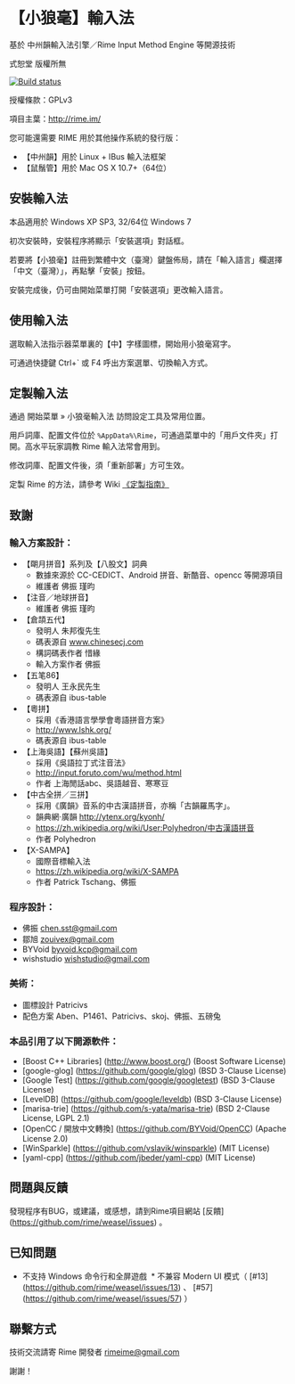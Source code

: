 ﻿【小狼毫】輸入法
================

基於 中州韻輸入法引擎／Rime Input Method Engine 等開源技術

式恕堂 版權所無

[![Build status](https://ci.appveyor.com/api/projects/status/github/rime/weasel?svg=true)](https://ci.appveyor.com/project/lotem/weasel)

授權條款：GPLv3

項目主葉：http://rime.im/

您可能還需要 RIME 用於其他操作系統的發行版：
  * 【中州韻】用於 Linux + IBus 輸入法框架
  * 【鼠鬚管】用於 Mac OS X 10.7+（64位）

安裝輸入法
----------

本品適用於 Windows XP SP3, 32/64位 Windows 7

初次安裝時，安裝程序將顯示「安裝選項」對話框。

若要將【小狼毫】註冊到繁體中文（臺灣）鍵盤佈局，請在「輸入語言」欄選擇「中文（臺灣）」，再點擊「安裝」按鈕。

安裝完成後，仍可由開始菜單打開「安裝選項」更改輸入語言。

使用輸入法
----------

選取輸入法指示器菜單裏的【中】字樣圖標，開始用小狼毫寫字。

可通過快捷鍵 Ctrl+` 或 F4 呼出方案選單、切換輸入方式。

定製輸入法
----------

通過 開始菜單 » 小狼毫輸入法 訪問設定工具及常用位置。

用戶詞庫、配置文件位於 `%AppData%\Rime`，可通過菜單中的「用戶文件夾」打開。高水平玩家調教 Rime 輸入法常會用到。

修改詞庫、配置文件後，須「重新部署」方可生效。

定製 Rime 的方法，請參考 Wiki [《定製指南》](https://github.com/rime/home/wiki/CustomizationGuide)

致謝
----

### 輸入方案設計：
  * 【朙月拼音】系列及【八股文】詞典
    - 數據來源於 CC-CEDICT、Android 拼音、新酷音、opencc 等開源項目
    - 維護者 佛振 瑾昀
  * 【注音／地球拼音】
    - 維護者 佛振 瑾昀
  * 【倉頡五代】
    - 發明人 朱邦復先生
    - 碼表源自 www.chinesecj.com
    - 構詞碼表作者 惜緣
    - 輸入方案作者 佛振
  * 【五笔86】
    - 發明人 王永民先生
    - 碼表源自 ibus-table
  * 【粵拼】
    - 採用《香港語言學學會粵語拼音方案》
    - http://www.lshk.org/
    - 碼表源自 ibus-table
  * 【上海吳語】【蘇州吳語】
    - 採用《吳語拉丁式注音法》
    - http://input.foruto.com/wu/method.html
    - 作者 上海閒話abc、吳語越音、寒寒豆
  * 【中古全拼／三拼】
    - 採用《廣韻》音系的中古漢語拼音，亦稱「古韻羅馬字」。
    - 韻典網·廣韻 http://ytenx.org/kyonh/
    - https://zh.wikipedia.org/wiki/User:Polyhedron/中古漢語拼音
    - 作者 Polyhedron
  * 【X-SAMPA】
    - 國際音標輸入法
    - https://zh.wikipedia.org/wiki/X-SAMPA
    - 作者 Patrick Tschang、佛振

### 程序設計：
  * 佛振 <chen.sst@gmail.com>
  * 鄒旭 <zouivex@gmail.com>
  * BYVoid <byvoid.kcp@gmail.com>
  * wishstudio <wishstudio@gmail.com>

### 美術：
  * 圖標設計 Patricivs
  * 配色方案 Aben、P1461、Patricivs、skoj、佛振、五磅兔

### 本品引用了以下開源軟件：
  * [Boost C++ Libraries] (http://www.boost.org/) (Boost Software License)
  * [google-glog] (https://github.com/google/glog) (BSD 3-Clause License)
  * [Google Test] (https://github.com/google/googletest) (BSD 3-Clause License)
  * [LevelDB] (https://github.com/google/leveldb) (BSD 3-Clause License)
  * [marisa-trie] (https://github.com/s-yata/marisa-trie) (BSD 2-Clause License, LGPL 2.1)
  * [OpenCC / 開放中文轉換] (https://github.com/BYVoid/OpenCC) (Apache License 2.0)
  * [WinSparkle] (https://github.com/vslavik/winsparkle) (MIT License)
  * [yaml-cpp] (https://github.com/jbeder/yaml-cpp) (MIT License)

問題與反饋
----------

發現程序有BUG，或建議，或感想，請到Rime項目網站 [反饋] (https://github.com/rime/weasel/issues) 。

已知問題
--------

  * 不支持 Windows 命令行和全屏遊戲
  * 不兼容 Modern UI 模式（ [#13] (https://github.com/rime/weasel/issues/13) 、 [#57] (https://github.com/rime/weasel/issues/57) ）

聯繫方式
--------

技術交流請寄 Rime 開發者 <rimeime@gmail.com>

謝謝！
